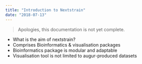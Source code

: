 ```yaml
---
title: "Introduction to Nextstrain"
date: "2018-07-13"
---
```


> Apologies, this documentation is not yet complete.

* What is the aim of nextstrain?
* Comprises Bioinformatics & visualisation packages
* Bioinformatics package is modular and adaptable
* Visualisation tool is not limited to augur-produced datasets
